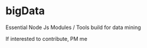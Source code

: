 bigData
=======

Essential Node Js Modules / Tools build for data mining 

If interested to contribute, PM me
